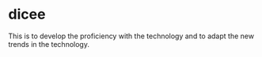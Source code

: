 # dicee
This is to develop the proficiency with the technology and to adapt the new trends in the technology.
